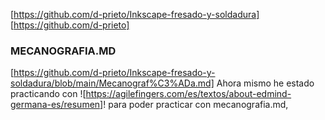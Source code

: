 [https://github.com/d-prieto/Inkscape-fresado-y-soldadura]
[https://github.com/d-prieto]
### MECANOGRAFIA.MD
[https://github.com/d-prieto/Inkscape-fresado-y-soldadura/blob/main/Mecanograf%C3%ADa.md] 
Ahora mismo he estado practicando con ![https://agilefingers.com/es/textos/about-edmind-germana-es/resumen]! para poder practicar con mecanografia.md,


